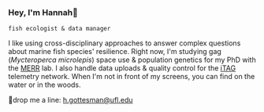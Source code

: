 ### Hey, I'm Hannah👋

`fish ecologist & data manager`

I like using cross-disciplinary approaches to answer complex questions about marine fish species' resilience. Right now, I'm studying gag (*Mycteroperca microlepis*) space use & population genetics for my PhD with the [MERR](https://github.com/movement-ecology-repro-resilience) lab. I also handle data uploads & quality control for the [iTAG](https://github.com/iTAG-node) telemetry network. When I'm not in front of my screens, you can find on the water or in the woods.

🎣drop me a line: h.gottesman@ufl.edu
